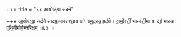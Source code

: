 +++
title = "६३ आयोष्ट्वा सदने"

+++
आ॒योष्ट्वा॒ सद॑ने सादया॒म्यव॑तश्छा॒याया॑ꣳ समु॒द्रस्य॒ हृद॑ये। र॒श्मी॒वतीं॒ भास्व॑ती॒मा या द्यां भास्या पृ॑थि॒वीमोर्व॒न्तरि॑क्षम् ॥६३ ॥